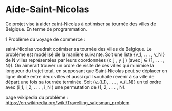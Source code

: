# Aide-Saint-Nicolas
Ce projet vise à aider caint-Nicolas à optimiser sa tournée des villes de
Belgique. En terme de programmation.

1 Problème du voyage de commerce : 

saint-Nicolas voudrait optimiser sa tournée des villes de Belgique. Le problème est
modélisé de la manière suivante. Soit une liste {v_1, . . . , v_N } de N villes représentées par
leurs coordonnées (x_j , y_j ) (avec j ∈ {1, . . . , N}). On aimerait trouver un ordre de visite
de ces villes qui minimise la longueur du trajet total, en supposant que Saint-Nicolas peut
se déplacer en ligne droite entre deux villes et aussi qu’il souhaite revenir à sa ville de
départ une fois sa tournée terminée. Soit (v_(i_1), . . . , v_(i_N)) un tel ordre avec (i_1, i_2, . . . , i_N ) une
permutation de (1, 2, . . . , N).

page wikipedia du problème : https://en.wikipedia.org/wiki/Travelling_salesman_problem 

